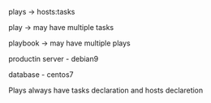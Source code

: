 plays -> hosts:tasks

play -> may have multiple tasks

playbook -> may have multiple plays


productin server -  debian9

database - centos7

Plays always have tasks declaration and hosts declaretion